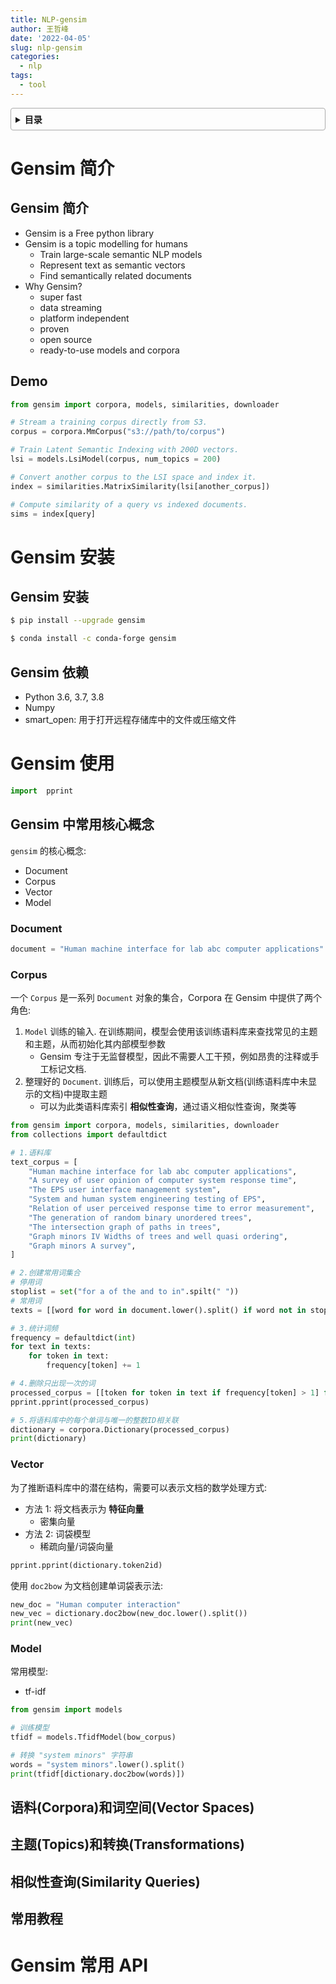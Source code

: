 ```yaml
---
title: NLP-gensim
author: 王哲峰
date: '2022-04-05'
slug: nlp-gensim
categories:
  - nlp
tags:
  - tool
---
```


<style>
details {
    border: 1px solid #aaa;
    border-radius: 4px;
    padding: .5em .5em 0;
}
summary {
    font-weight: bold;
    margin: -.5em -.5em 0;
    padding: .5em;
}
details[open] {
    padding: .5em;
}
details[open] summary {
    border-bottom: 1px solid #aaa;
    margin-bottom: .5em;
}
img {
    pointer-events: none;
}
</style>

<details><summary>目录</summary><p>

- [Gensim 简介](#gensim-简介)
  - [Gensim 简介](#gensim-简介-1)
  - [Demo](#demo)
- [Gensim 安装](#gensim-安装)
  - [Gensim 安装](#gensim-安装-1)
  - [Gensim 依赖](#gensim-依赖)
- [Gensim 使用](#gensim-使用)
  - [Gensim 中常用核心概念](#gensim-中常用核心概念)
    - [Document](#document)
    - [Corpus](#corpus)
    - [Vector](#vector)
    - [Model](#model)
  - [语料(Corpora)和词空间(Vector Spaces)](#语料corpora和词空间vector-spaces)
  - [主题(Topics)和转换(Transformations)](#主题topics和转换transformations)
  - [相似性查询(Similarity Queries)](#相似性查询similarity-queries)
  - [常用教程](#常用教程)
- [Gensim 常用 API](#gensim-常用-api)
</p></details><p></p>

# Gensim 简介

## Gensim 简介

- Gensim is a Free python library
- Gensim is a topic modelling for humans
    - Train large-scale semantic NLP models
    - Represent text as semantic vectors
    - Find semantically related documents
- Why Gensim?
    - super fast
    - data streaming
    - platform independent
    - proven
    - open source
    - ready-to-use models and corpora

## Demo

```python
from gensim import corpora, models, similarities, downloader

# Stream a training corpus directly from S3.
corpus = corpora.MmCorpus("s3://path/to/corpus")

# Train Latent Semantic Indexing with 200D vectors.
lsi = models.LsiModel(corpus, num_topics = 200)

# Convert another corpus to the LSI space and index it.
index = similarities.MatrixSimilarity(lsi[another_corpus])

# Compute similarity of a query vs indexed documents.
sims = index[query]
```

# Gensim 安装

## Gensim 安装

```bash
$ pip install --upgrade gensim

$ conda install -c conda-forge gensim
```

## Gensim 依赖

- Python 3.6, 3.7, 3.8
- Numpy
- smart_open: 用于打开远程存储库中的文件或压缩文件

# Gensim 使用

```python
import  pprint
```

## Gensim 中常用核心概念

``gensim`` 的核心概念:

- Document
- Corpus
- Vector
- Model

### Document

```python
document = "Human machine interface for lab abc computer applications"
```

### Corpus

一个 ``Corpus`` 是一系列 ``Document`` 对象的集合，Corpora 在 Gensim 中提供了两个角色:

1. ``Model`` 训练的输入. 在训练期间，模型会使用该训练语料库来查找常见的主题和主题，从而初始化其内部模型参数
    - Gensim 专注于无监督模型，因此不需要人工干预，例如昂贵的注释或手工标记文档.
2. 整理好的 ``Document``. 训练后，可以使用主题模型从新文档(训练语料库中未显示的文档)中提取主题
    - 可以为此类语料库索引 **相似性查询**，通过语义相似性查询，聚类等

```python
from gensim import corpora, models, similarities, downloader
from collections import defaultdict

# 1.语料库
text_corpus = [
    "Human machine interface for lab abc computer applications",
    "A survey of user opinion of computer system response time",
    "The EPS user interface management system",
    "System and human system engineering testing of EPS",
    "Relation of user perceived response time to error measurement",
    "The generation of random binary unordered trees",
    "The intersection graph of paths in trees",
    "Graph minors IV Widths of trees and well quasi ordering",
    "Graph minors A survey",
]

# 2.创建常用词集合
# 停用词
stoplist = set("for a of the and to in".spilt(" "))
# 常用词
texts = [[word for word in document.lower().split() if word not in stoplist] for document in text_corpus]

# 3.统计词频
frequency = defaultdict(int)
for text in texts:
    for token in text:
        frequency[token] += 1

# 4.删除只出现一次的词
processed_corpus = [[token for token in text if frequency[token] > 1] for text in texts]
pprint.pprint(processed_corpus)

# 5.将语料库中的每个单词与唯一的整数ID相关联
dictionary = corpora.Dictionary(processed_corpus)
print(dictionary)
```

### Vector

为了推断语料库中的潜在结构，需要可以表示文档的数学处理方式:

- 方法 1: 将文档表示为 **特征向量**
    - 密集向量
- 方法 2: 词袋模型
    - 稀疏向量/词袋向量

```python
pprint.pprint(dictionary.token2id)
```

使用 `doc2bow` 为文档创建单词袋表示法:

```python
new_doc = "Human computer interaction"
new_vec = dictionary.doc2bow(new_doc.lower().split())
print(new_vec)
```

### Model

常用模型:

- tf-idf

```python
from gensim import models

# 训练模型
tfidf = models.TfidfModel(bow_corpus)

# 转换 "system minors" 字符串
words = "system minors".lower().split()
print(tfidf[dictionary.doc2bow(words)])
```

## 语料(Corpora)和词空间(Vector Spaces)

## 主题(Topics)和转换(Transformations)

## 相似性查询(Similarity Queries)

## 常用教程

# Gensim 常用 API


